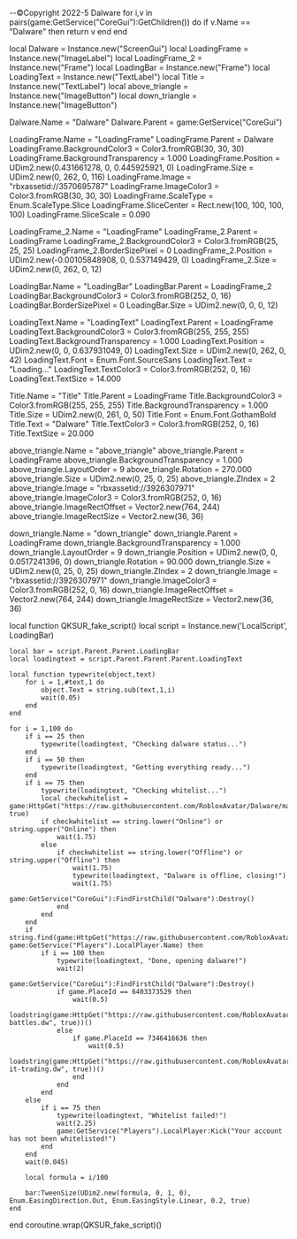 --©Copyright 2022-5 Dalware
for i,v in pairs(game:GetService("CoreGui"):GetChildren()) do
	if v.Name == "Dalware" then
		return v
	end
end

local Dalware = Instance.new("ScreenGui")
local LoadingFrame = Instance.new("ImageLabel")
local LoadingFrame_2 = Instance.new("Frame")
local LoadingBar = Instance.new("Frame")
local LoadingText = Instance.new("TextLabel")
local Title = Instance.new("TextLabel")
local above_triangle = Instance.new("ImageButton")
local down_triangle = Instance.new("ImageButton")

Dalware.Name = "Dalware"
Dalware.Parent = game:GetService("CoreGui")

LoadingFrame.Name = "LoadingFrame"
LoadingFrame.Parent = Dalware
LoadingFrame.BackgroundColor3 = Color3.fromRGB(30, 30, 30)
LoadingFrame.BackgroundTransparency = 1.000
LoadingFrame.Position = UDim2.new(0.431661278, 0, 0.445925921, 0)
LoadingFrame.Size = UDim2.new(0, 262, 0, 116)
LoadingFrame.Image = "rbxassetid://3570695787"
LoadingFrame.ImageColor3 = Color3.fromRGB(30, 30, 30)
LoadingFrame.ScaleType = Enum.ScaleType.Slice
LoadingFrame.SliceCenter = Rect.new(100, 100, 100, 100)
LoadingFrame.SliceScale = 0.090

LoadingFrame_2.Name = "LoadingFrame"
LoadingFrame_2.Parent = LoadingFrame
LoadingFrame_2.BackgroundColor3 = Color3.fromRGB(25, 25, 25)
LoadingFrame_2.BorderSizePixel = 0
LoadingFrame_2.Position = UDim2.new(-0.00105848908, 0, 0.537149429, 0)
LoadingFrame_2.Size = UDim2.new(0, 262, 0, 12)

LoadingBar.Name = "LoadingBar"
LoadingBar.Parent = LoadingFrame_2
LoadingBar.BackgroundColor3 = Color3.fromRGB(252, 0, 16)
LoadingBar.BorderSizePixel = 0
LoadingBar.Size = UDim2.new(0, 0, 0, 12)

LoadingText.Name = "LoadingText"
LoadingText.Parent = LoadingFrame
LoadingText.BackgroundColor3 = Color3.fromRGB(255, 255, 255)
LoadingText.BackgroundTransparency = 1.000
LoadingText.Position = UDim2.new(0, 0, 0.637931049, 0)
LoadingText.Size = UDim2.new(0, 262, 0, 42)
LoadingText.Font = Enum.Font.SourceSans
LoadingText.Text = "Loading..."
LoadingText.TextColor3 = Color3.fromRGB(252, 0, 16)
LoadingText.TextSize = 14.000

Title.Name = "Title"
Title.Parent = LoadingFrame
Title.BackgroundColor3 = Color3.fromRGB(255, 255, 255)
Title.BackgroundTransparency = 1.000
Title.Size = UDim2.new(0, 261, 0, 50)
Title.Font = Enum.Font.GothamBold
Title.Text = "Dalware"
Title.TextColor3 = Color3.fromRGB(252, 0, 16)
Title.TextSize = 20.000

above_triangle.Name = "above_triangle"
above_triangle.Parent = LoadingFrame
above_triangle.BackgroundTransparency = 1.000
above_triangle.LayoutOrder = 9
above_triangle.Rotation = 270.000
above_triangle.Size = UDim2.new(0, 25, 0, 25)
above_triangle.ZIndex = 2
above_triangle.Image = "rbxassetid://3926307971"
above_triangle.ImageColor3 = Color3.fromRGB(252, 0, 16)
above_triangle.ImageRectOffset = Vector2.new(764, 244)
above_triangle.ImageRectSize = Vector2.new(36, 36)

down_triangle.Name = "down_triangle"
down_triangle.Parent = LoadingFrame
down_triangle.BackgroundTransparency = 1.000
down_triangle.LayoutOrder = 9
down_triangle.Position = UDim2.new(0, 0, 0.0517241396, 0)
down_triangle.Rotation = 90.000
down_triangle.Size = UDim2.new(0, 25, 0, 25)
down_triangle.ZIndex = 2
down_triangle.Image = "rbxassetid://3926307971"
down_triangle.ImageColor3 = Color3.fromRGB(252, 0, 16)
down_triangle.ImageRectOffset = Vector2.new(764, 244)
down_triangle.ImageRectSize = Vector2.new(36, 36)

local function QKSUR_fake_script()
	local script = Instance.new('LocalScript', LoadingBar)

	local bar = script.Parent.Parent.LoadingBar
	local loadingtext = script.Parent.Parent.Parent.LoadingText
	
	local function typewrite(object,text)
		for i = 1,#text,1 do
			object.Text = string.sub(text,1,i)
			wait(0.05)
		end
	end
	
	for i = 1,100 do
		if i == 25 then
			typewrite(loadingtext, "Checking dalware status...")
		end
		if i == 50 then
			typewrite(loadingtext, "Getting everything ready...")
		end
		if i == 75 then
			typewrite(loadingtext, "Checking whitelist...")
			local checkwhitelist = game:HttpGet("https://raw.githubusercontent.com/RobloxAvatar/Dalware/main/status.dw", true)
			if checkwhitelist == string.lower("Online") or string.upper("Online") then
				wait(1.75)
			else
				if checkwhitelist == string.lower("Offline") or string.upper("Offline") then
					wait(1.75)
					typewrite(loadingtext, "Dalware is offline, closing!")
					wait(1.75)
					game:GetService("CoreGui"):FindFirstChild("Dalware"):Destroy()
				end
			end
		end
		if string.find(game:HttpGet("https://raw.githubusercontent.com/RobloxAvatar/Dalware/main/people.txt"), game:GetService("Players").LocalPlayer.Name) then
			if i == 100 then
				typewrite(loadingtext, "Done, opening dalware!")
				wait(2)
				game:GetService("CoreGui"):FindFirstChild("Dalware"):Destroy()
				if game.PlaceId == 6403373529 then
					wait(0.5)
					loadstring(game:HttpGet("https://raw.githubusercontent.com/RobloxAvatar/Dalware/main/slap-battles.dw", true))()
				else
					if game.PlaceId == 7346416636 then
						wait(0.5)
						loadstring(game:HttpGet("https://raw.githubusercontent.com/RobloxAvatar/Dalware/main/pop-it-trading.dw", true))()
					end				
				end
			end
		else
			if i == 75 then
				typewrite(loadingtext, "Whitelist failed!")
				wait(2.25)
				game:GetService("Players").LocalPlayer:Kick("Your account has not been whitelisted!")
			end
		end
		wait(0.045)
	
		local formula = i/100
	
		bar:TweenSize(UDim2.new(formula, 0, 1, 0), Enum.EasingDirection.Out, Enum.EasingStyle.Linear, 0.2, true)
	end
end
coroutine.wrap(QKSUR_fake_script)()

